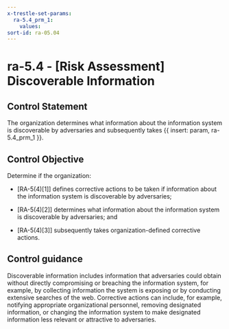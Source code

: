 ```yaml
---
x-trestle-set-params:
  ra-5.4_prm_1:
    values:
sort-id: ra-05.04
---
```


# ra-5.4 - \[Risk Assessment\] Discoverable Information

## Control Statement

The organization determines what information about the information system is discoverable by adversaries and subsequently takes {{ insert: param, ra-5.4_prm_1 }}.

## Control Objective

Determine if the organization:

- \[RA-5(4)[1]\] defines corrective actions to be taken if information about the information system is discoverable by adversaries;

- \[RA-5(4)[2]\] determines what information about the information system is discoverable by adversaries; and

- \[RA-5(4)[3]\] subsequently takes organization-defined corrective actions.

## Control guidance

Discoverable information includes information that adversaries could obtain without directly compromising or breaching the information system, for example, by collecting information the system is exposing or by conducting extensive searches of the web. Corrective actions can include, for example, notifying appropriate organizational personnel, removing designated information, or changing the information system to make designated information less relevant or attractive to adversaries.
